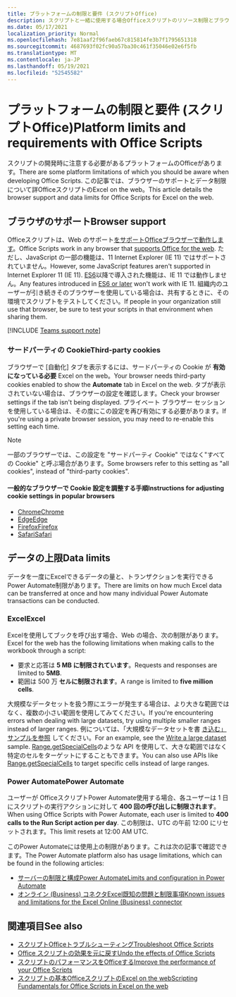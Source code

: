 ```yaml
---
title: プラットフォームの制限と要件 (スクリプトOffice)
description: スクリプトと一緒に使用する場合Officeスクリプトのリソース制限とブラウザー Excel on the web
ms.date: 05/17/2021
localization_priority: Normal
ms.openlocfilehash: 7e81aaf2f96faeb67c815814fe3b7f1795651318
ms.sourcegitcommit: 4687693f02fc90a57ba30c461f35046e02e6f5fb
ms.translationtype: MT
ms.contentlocale: ja-JP
ms.lasthandoff: 05/19/2021
ms.locfileid: "52545582"
---
```

# <a name="platform-limits-and-requirements-with-office-scripts"></a><span data-ttu-id="88f7f-103">プラットフォームの制限と要件 (スクリプトOffice)</span><span class="sxs-lookup"><span data-stu-id="88f7f-103">Platform limits and requirements with Office Scripts</span></span>

<span data-ttu-id="88f7f-104">スクリプトの開発時に注意する必要があるプラットフォームのOfficeがあります。</span><span class="sxs-lookup"><span data-stu-id="88f7f-104">There are some platform limitations of which you should be aware when developing Office Scripts.</span></span> <span data-ttu-id="88f7f-105">この記事では、ブラウザーのサポートとデータ制限について詳OfficeスクリプトのExcel on the web。</span><span class="sxs-lookup"><span data-stu-id="88f7f-105">This article details the browser support and data limits for Office Scripts for Excel on the web.</span></span>

## <a name="browser-support"></a><span data-ttu-id="88f7f-106">ブラウザのサポート</span><span class="sxs-lookup"><span data-stu-id="88f7f-106">Browser support</span></span>

<span data-ttu-id="88f7f-107">Officeスクリプトは、Web のサポート[をサポートOfficeブラウザーで動作します](https://support.microsoft.com/office/ad1303e0-a318-47aa-b409-d3a5eb44e452)。</span><span class="sxs-lookup"><span data-stu-id="88f7f-107">Office Scripts work in any browser that [supports Office for the web](https://support.microsoft.com/office/ad1303e0-a318-47aa-b409-d3a5eb44e452).</span></span> <span data-ttu-id="88f7f-108">ただし、JavaScript の一部の機能は、11 Internet Explorer (IE 11) ではサポートされていません。</span><span class="sxs-lookup"><span data-stu-id="88f7f-108">However, some JavaScript features aren't supported in Internet Explorer 11 (IE 11).</span></span> <span data-ttu-id="88f7f-109">[ES6](https://www.w3schools.com/Js/js_es6.asp)以降で導入された機能は、IE 11 では動作しません。</span><span class="sxs-lookup"><span data-stu-id="88f7f-109">Any features introduced in [ES6 or later](https://www.w3schools.com/Js/js_es6.asp) won't work with IE 11.</span></span> <span data-ttu-id="88f7f-110">組織内のユーザーが引き続きそのブラウザーを使用している場合は、共有するときに、その環境でスクリプトをテストしてください。</span><span class="sxs-lookup"><span data-stu-id="88f7f-110">If people in your organization still use that browser, be sure to test your scripts in that environment when sharing them.</span></span>

[!INCLUDE [Teams support note](../includes/teams-support-note.md)]

### <a name="third-party-cookies"></a><span data-ttu-id="88f7f-111">サードパーティの Cookie</span><span class="sxs-lookup"><span data-stu-id="88f7f-111">Third-party cookies</span></span>

<span data-ttu-id="88f7f-112">ブラウザーで [自動化] タブを表示するには、サードパーティの Cookie が **有効になっている必要** Excel on the web。</span><span class="sxs-lookup"><span data-stu-id="88f7f-112">Your browser needs third-party cookies enabled to show the **Automate** tab in Excel on the web.</span></span> <span data-ttu-id="88f7f-113">タブが表示されていない場合は、ブラウザーの設定を確認します。</span><span class="sxs-lookup"><span data-stu-id="88f7f-113">Check your browser settings if the tab isn't being displayed.</span></span> <span data-ttu-id="88f7f-114">プライベート ブラウザー セッションを使用している場合は、その度にこの設定を再び有効にする必要があります。</span><span class="sxs-lookup"><span data-stu-id="88f7f-114">If you're using a private browser session, you may need to re-enable this setting each time.</span></span>

> [!NOTE]
> <span data-ttu-id="88f7f-115">一部のブラウザーでは、この設定を "サードパーティ Cookie" ではなく"すべての Cookie" と呼ぶ場合があります。</span><span class="sxs-lookup"><span data-stu-id="88f7f-115">Some browsers refer to this setting as "all cookies", instead of "third-party cookies".</span></span>

#### <a name="instructions-for-adjusting-cookie-settings-in-popular-browsers"></a><span data-ttu-id="88f7f-116">一般的なブラウザーで Cookie 設定を調整する手順</span><span class="sxs-lookup"><span data-stu-id="88f7f-116">Instructions for adjusting cookie settings in popular browsers</span></span>

- [<span data-ttu-id="88f7f-117">Chrome</span><span class="sxs-lookup"><span data-stu-id="88f7f-117">Chrome</span></span>](https://support.google.com/chrome/answer/95647)
- [<span data-ttu-id="88f7f-118">Edge</span><span class="sxs-lookup"><span data-stu-id="88f7f-118">Edge</span></span>](https://support.microsoft.com/microsoft-edge/temporarily-allow-cookies-and-site-data-in-microsoft-edge-597f04f2-c0ce-f08c-7c2b-541086362bd2)
- [<span data-ttu-id="88f7f-119">Firefox</span><span class="sxs-lookup"><span data-stu-id="88f7f-119">Firefox</span></span>](https://support.mozilla.org/kb/disable-third-party-cookies)
- [<span data-ttu-id="88f7f-120">Safari</span><span class="sxs-lookup"><span data-stu-id="88f7f-120">Safari</span></span>](https://support.apple.com/guide/safari/manage-cookies-and-website-data-sfri11471/mac)

## <a name="data-limits"></a><span data-ttu-id="88f7f-121">データの上限</span><span class="sxs-lookup"><span data-stu-id="88f7f-121">Data limits</span></span>

<span data-ttu-id="88f7f-122">データを一度にExcelできるデータの量と、トランザクションを実行できるPower Automate制限があります。</span><span class="sxs-lookup"><span data-stu-id="88f7f-122">There are limits on how much Excel data can be transferred at once and how many individual Power Automate transactions can be conducted.</span></span>

### <a name="excel"></a><span data-ttu-id="88f7f-123">Excel</span><span class="sxs-lookup"><span data-stu-id="88f7f-123">Excel</span></span>

<span data-ttu-id="88f7f-124">Excelを使用してブックを呼び出す場合、Web の場合、次の制限があります。</span><span class="sxs-lookup"><span data-stu-id="88f7f-124">Excel for the web has the following limitations when making calls to the workbook through a script:</span></span>

- <span data-ttu-id="88f7f-125">要求と応答は **5 MB に制限されています**。</span><span class="sxs-lookup"><span data-stu-id="88f7f-125">Requests and responses are limited to **5MB**.</span></span>
- <span data-ttu-id="88f7f-126">範囲は 500 万 **セルに制限されます**。</span><span class="sxs-lookup"><span data-stu-id="88f7f-126">A range is limited to **five million cells**.</span></span>

<span data-ttu-id="88f7f-127">大規模なデータセットを扱う際にエラーが発生する場合は、より大きな範囲ではなく、複数の小さい範囲を使用してみてください。</span><span class="sxs-lookup"><span data-stu-id="88f7f-127">If you're encountering errors when dealing with large datasets, try using multiple smaller ranges instead of larger ranges.</span></span> <span data-ttu-id="88f7f-128">例については、「大規模なデータセットを書 [き込む」サンプルを参照](../resources/samples/write-large-dataset.md) してください。</span><span class="sxs-lookup"><span data-stu-id="88f7f-128">For an example, see the [Write a large dataset](../resources/samples/write-large-dataset.md) sample.</span></span> <span data-ttu-id="88f7f-129">[Range.getSpecialCells](/javascript/api/office-scripts/excelscript/excelscript.range#getspecialcells-celltype--cellvaluetype-)のような API を使用して、大きな範囲ではなく特定のセルをターゲットにすることもできます。</span><span class="sxs-lookup"><span data-stu-id="88f7f-129">You can also use APIs like [Range.getSpecialCells](/javascript/api/office-scripts/excelscript/excelscript.range#getspecialcells-celltype--cellvaluetype-) to target specific cells instead of large ranges.</span></span>

### <a name="power-automate"></a><span data-ttu-id="88f7f-130">Power Automate</span><span class="sxs-lookup"><span data-stu-id="88f7f-130">Power Automate</span></span>

<span data-ttu-id="88f7f-131">ユーザーが OfficeスクリプトPower Automate使用する場合、各ユーザーは 1 日にスクリプトの実行アクションに対して **400 回の呼び出しに制限されます**。</span><span class="sxs-lookup"><span data-stu-id="88f7f-131">When using Office Scripts with Power Automate, each user is limited to **400 calls to the Run Script action per day**.</span></span> <span data-ttu-id="88f7f-132">この制限は、UTC の午前 12:00 にリセットされます。</span><span class="sxs-lookup"><span data-stu-id="88f7f-132">This limit resets at 12:00 AM UTC.</span></span>

<span data-ttu-id="88f7f-133">このPower Automateには使用上の制限があります。これは次の記事で確認できます。</span><span class="sxs-lookup"><span data-stu-id="88f7f-133">The Power Automate platform also has usage limitations, which can be found in the following articles:</span></span>

- [<span data-ttu-id="88f7f-134">サーバーの制限と構成Power Automate</span><span class="sxs-lookup"><span data-stu-id="88f7f-134">Limits and configuration in Power Automate</span></span>](/power-automate/limits-and-config)
- [<span data-ttu-id="88f7f-135">オンライン (Business) コネクタExcel既知の問題と制限事項</span><span class="sxs-lookup"><span data-stu-id="88f7f-135">Known issues and limitations for the Excel Online (Business) connector</span></span>](/connectors/excelonlinebusiness/#known-issues-and-limitations)

## <a name="see-also"></a><span data-ttu-id="88f7f-136">関連項目</span><span class="sxs-lookup"><span data-stu-id="88f7f-136">See also</span></span>

- [<span data-ttu-id="88f7f-137">スクリプトOfficeトラブルシューティング</span><span class="sxs-lookup"><span data-stu-id="88f7f-137">Troubleshoot Office Scripts</span></span>](troubleshooting.md)
- [<span data-ttu-id="88f7f-138">Office スクリプトの効果を元に戻す</span><span class="sxs-lookup"><span data-stu-id="88f7f-138">Undo the effects of Office Scripts</span></span>](undo.md)
- [<span data-ttu-id="88f7f-139">スクリプトのパフォーマンスをOfficeする</span><span class="sxs-lookup"><span data-stu-id="88f7f-139">Improve the performance of your Office Scripts</span></span>](../develop/web-client-performance.md)
- [<span data-ttu-id="88f7f-140">スクリプトの基本OfficeスクリプトのExcel on the web</span><span class="sxs-lookup"><span data-stu-id="88f7f-140">Scripting Fundamentals for Office Scripts in Excel on the web</span></span>](../develop/scripting-fundamentals.md)
